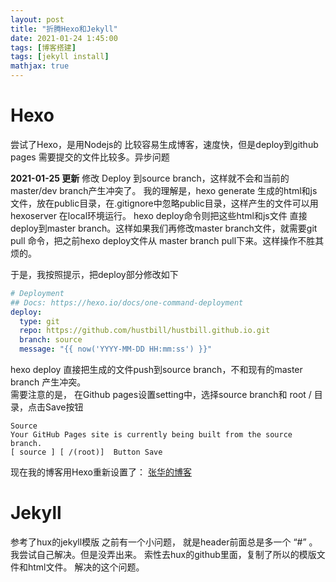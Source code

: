```yaml
---
layout: post
title: "折腾Hexo和Jekyll"
date: 2021-01-24 1:45:00
tags: [博客搭建]
tags: [jekyll install]
mathjax: true
---
```


Hexo
=========================

尝试了Hexo，是用Nodejs的 比较容易生成博客，速度快，但是deploy到github pages 需要提交的文件比较多。异步问题

**2021-01-25 更新** 
修改 Deploy 到source branch，这样就不会和当前的master/dev branch产生冲突了。
我的理解是，hexo generate 生成的html和js文件，放在public目录，在.gitignore中忽略public目录，这样产生的文件可以用hexoserver 在local环境运行。 hexo deploy命令则把这些html和js文件 直接deploy到master branch。这样如果我们再修改master branch文件，就需要git pull 命令，把之前hexo deploy文件从 master branch pull下来。这样操作不胜其烦的。

于是，我按照提示，把deploy部分修改如下
```yml
# Deployment
## Docs: https://hexo.io/docs/one-command-deployment
deploy:
  type: git
  repo: https://github.com/hustbill/hustbill.github.io.git
  branch: source
  message: "{{ now('YYYY-MM-DD HH:mm:ss') }}"
```

hexo deploy 直接把生成的文件push到source branch，不和现有的master branch 产生冲突。  
需要注意的是， 在Github pages设置setting中，选择source branch和 root / 目录，点击Save按钮  
```
Source
Your GitHub Pages site is currently being built from the source branch. 
[ source ] [ /(root)]  Button Save
```
现在我的博客用Hexo重新设置了： [张华的博客](http://hustbill.github.io/)



Jekyll
==========
参考了hux的jekyll模版
之前有一个小问题， 就是header前面总是多一个 “#” 。我尝试自己解决。但是没弄出来。
索性去hux的github里面，复制了所以的模版文件和html文件。
解决的这个问题。
